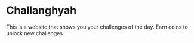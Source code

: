 # Challanghyah

This is a website that shows you your challenges of the day. Earn coins to unlock new challenges
